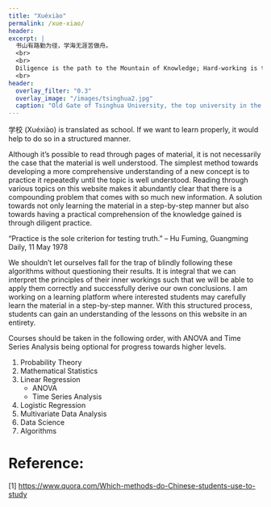 ```yaml
---
title: "Xuéxiào"
permalink: /xue-xiao/
header:
excerpt: |
  书山有路勤为径，学海无涯苦做舟。
  <br>
  <br>
  Diligence is the path to the Mountain of Knowledge; Hard-working is the boat to the Endless Sea of Learning
  <br>
header:
  overlay_filter: "0.3"
  overlay_image: "/images/tsinghua2.jpg"
  caption: "Old Gate of Tsinghua University, the top university in the country, Beijing, China. Photo credit: [**Jaren Lim**](https://unsplash.com/@jarenlim)"
---
```

学校 (Xuéxiào) is translated as school. If we want to learn properly, it would help to do so in a structured manner.

Although it’s possible to read through pages of material, it is not necessarily the case that the material is well understood. The simplest method towards developing a more comprehensive understanding of a new concept is to practice it repeatedly until the topic is well understood. Reading through various topics on this website makes it abundantly clear that there is a compounding problem that comes with so much new information. A solution towards not only learning the material in a step-by-step manner but also towards having a practical comprehension of the knowledge gained is through diligent practice.

“Practice is the sole criterion for testing truth.” – Hu Fuming, Guangming Daily, 11 May 1978

We shouldn’t let ourselves fall for the trap of blindly following these algorithms without questioning their results. It is integral that we can interpret the principles of their inner workings such that we will be able to apply them correctly and successfully derive our own conclusions.
I am working on a learning platform where interested students may carefully learn the material in a step-by-step manner. With this structured process, students can gain an understanding of the lessons on this website in an entirety.

Courses should be taken in the following order, with ANOVA and Time Series Analysis being optional for progress towards higher levels.

1.	Probability Theory
1.	Mathematical Statistics
1.	Linear Regression
    *	ANOVA
    *	Time Series Analysis
1.	Logistic Regression
1.	Multivariate Data Analysis
1.	Data Science
1.	Algorithms

# Reference:
[1] https://www.quora.com/Which-methods-do-Chinese-students-use-to-study
